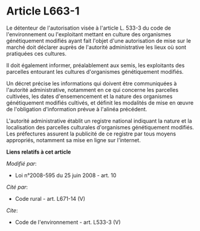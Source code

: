 # Article L663-1

Le détenteur de l'autorisation visée à l'article L. 533-3 du code de l'environnement ou l'exploitant mettant en culture des
organismes génétiquement modifiés ayant fait l'objet d'une autorisation de mise sur le marché doit déclarer auprès de
l'autorité administrative les lieux où sont pratiquées ces cultures. 

Il doit également informer, préalablement aux semis, les exploitants des parcelles entourant les cultures d'organismes
génétiquement modifiés. 

Un décret précise les informations qui doivent être communiquées à l'autorité administrative, notamment en ce qui concerne
les parcelles cultivées, les dates d'ensemencement et la nature des organismes génétiquement modifiés cultivés, et définit
les modalités de mise en œuvre de l'obligation d'information prévue à l'alinéa précédent.

L'autorité administrative établit un registre national indiquant la nature et la localisation des parcelles culturales
d'organismes génétiquement modifiés. Les préfectures assurent la publicité de ce registre par tous moyens appropriés,
notamment sa mise en ligne sur l'internet.

**Liens relatifs à cet article**

_Modifié par_:

  - Loi n°2008-595 du 25 juin 2008 - art. 10

_Cité par_:

  - Code rural - art. L671-14 (V)

_Cite_:

  - Code de l'environnement - art. L533-3 (V)
